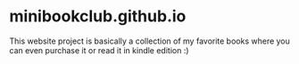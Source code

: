 # minibookclub.github.io
This website project is basically a collection of my favorite  books where you can even purchase it or read it in kindle edition :)
